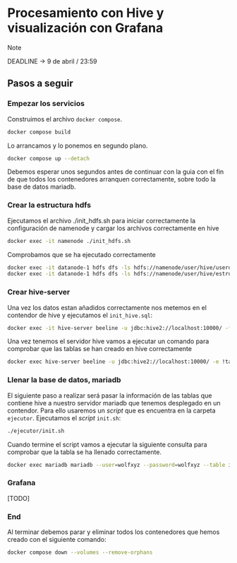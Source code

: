 # Procesamiento con Hive y visualización con Grafana

> [!Note]
> DEADLINE -> 9 de abril / 23:59

## Pasos a seguir

### Empezar los servicios

Construimos el archivo `docker compose`.

```bash
docker compose build
```

Lo arrancamos y lo ponemos en segundo plano.

```bash
docker compose up --detach
```

Debemos esperar unos segundos antes de continuar con la guia con el fin de que todos los contenedores arranquen correctamente, sobre todo la base de datos mariadb.

### Crear la estructura hdfs

Ejecutamos el archivo ./init_hdfs.sh para iniciar correctamente la configuración de namenode y cargar los archivos correctamente en hive

```bash
docker exec -it namenode ./init_hdfs.sh
```

Comprobamos que se ha ejecutado correctamente

```bash
docker exec -it datanode-1 hdfs dfs -ls hdfs://namenode/user/hive/userdata
docker exec -it datanode-1 hdfs dfs -ls hdfs://namenode/user/hive/estructura
```

### Crear hive-server

Una vez los datos estan añadidos correctamente nos metemos en el contendor de hive y ejecutamos el `init_hive.sql`:

```bash
docker exec -it hive-server beeline -u jdbc:hive2://localhost:10000/ -f ./init_hive.sql
```

Una vez tenemos el servidor hive vamos a ejecutar un comando para comprobar que las tablas se han creado en hive correctamente

```bash
docker exec hive-server beeline -u jdbc:hive2://localhost:10000/ -e !tables
```

### Llenar la base de datos, mariadb

El siguiente paso a realizar será pasar la información de las tablas que contiene hive a nuestro servidor mariadb que tenemos desplegado en un contendor. Para ello usaremos un *script* que es encuentra en la carpeta `ejecutor`. Ejecutamos el *script* `init.sh`:

```bash
./ejecutor/init.sh
```

Cuando termine el script vamos a ejecutar la siguiente consulta para comprobar que la tabla se ha llenado correctamente.

```bash
docker exec mariadb mariadb --user=wolfxyz --password=wolfxyz --table ipmd -e "SELECT * FROM summary"
```

### Grafana
[TODO]

### End

Al terminar debemos parar y eliminar todos los contenedores que hemos creado con el siguiente comando:

```bash
docker compose down --volumes --remove-orphans
```
